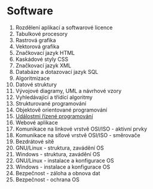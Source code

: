 # Software

1. Rozdělení aplikací a softwarové licence
1. Tabulkové procesory
1. Rastrová grafika
1. Vektorová grafika
1. Značkovací jazyk HTML
1. Kaskádové styly CSS
1. Značkovací jazyk XML
1. Databáze a dotazovací jazyk SQL
1. Algoritmizace
1. Datové struktury
1. Vývojové diagramy, UML a návrhové vzory
1. Vyhledávající a třídící algoritmy
1. Strukturované programování
1. Objektově orientované programování
1. [Událostmi řízené programování](udalostmi-rizene-programovani.md)
1. Webové aplikace
1. Komunikace na linkové vrstvě OSI/ISO - aktivní prvky
1. Komunikace na síťové vrstvě OSI/ISO - směrovače
1. Bezdrátové sítě
1. GNU/Linux - struktura, zavádění OS
1. Windows - struktura, zavádění OS
1. GNU/Linux - instalace a konfigurace OS
1. Windows - instalace a konfigurace OS
1. Bezpečnost - záloha a obnova dat
1. Bezpečnost - ochrana OS
